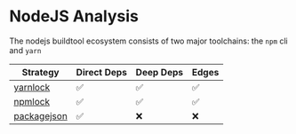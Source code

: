 # NodeJS Analysis

The nodejs buildtool ecosystem consists of two major toolchains: the `npm` cli and `yarn`

| Strategy                      | Direct Deps | Deep Deps | Edges |
| ----------------------------- | ----------- | --------- | ----- |
| [yarnlock](yarn.md)           | ✅           | ✅         | ✅     |
| [npmlock](npm-lockfile.md)    | ✅           | ✅         | ✅     |
| [packagejson](packagejson.md) | ✅           | ❌         | ❌     |
